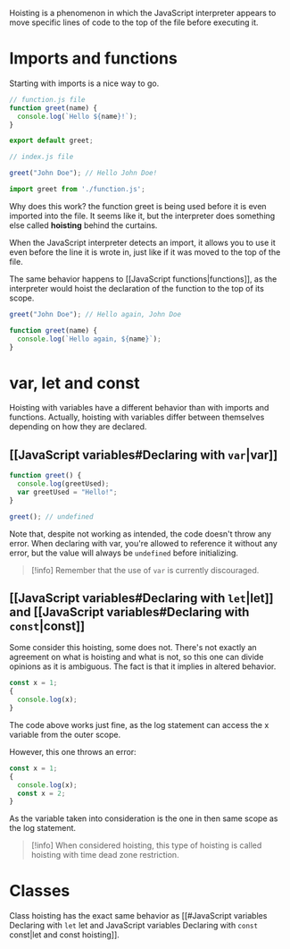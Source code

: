 Hoisting is a phenomenon in which the JavaScript interpreter appears to move specific lines of code to the top of the file before executing it.

# Imports and functions

Starting with imports is a nice way to go.

```js
// function.js file
function greet(name) {
  console.log(`Hello ${name}!`);
}

export default greet;
```

```js
// index.js file

greet("John Doe"); // Hello John Doe!

import greet from './function.js';
```

Why does this work? the function greet is being used before it is even imported into the file. It seems like it, but the interpreter does something else called **hoisting** behind the curtains.

When the JavaScript interpreter detects an import, it allows you to use it even before the line it is wrote in, just like if it was moved to the top of the file.

The same behavior happens to [[JavaScript functions|functions]], as the interpreter would hoist the declaration of the function to the top of its scope.

```js
greet("John Doe"); // Hello again, John Doe

function greet(name) {
  console.log(`Hello again, ${name}`);
}
```

# var, let and const

Hoisting with variables have a different behavior than with imports and functions. Actually, hoisting with variables differ between themselves depending on how they are declared.

## [[JavaScript variables#Declaring with `var`|var]]

```js
function greet() {
  console.log(greetUsed);
  var greetUsed = "Hello!";
}

greet(); // undefined
```

Note that, despite not working as intended, the code doesn't throw any error. When declaring with var, you're allowed to reference it without any error, but the value will always be `undefined` before initializing.

>[!info]
>Remember that the use of `var` is currently discouraged.

## [[JavaScript variables#Declaring with `let`|let]] and [[JavaScript variables#Declaring with `const`|const]]

Some consider this hoisting, some does not. There's not exactly an agreement on what is hoisting and what is not, so this one can divide opinions as it is ambiguous. The fact is that it implies in altered behavior.

```js
const x = 1;
{
  console.log(x);
}
```

The code above works just fine, as the log statement can access the x variable from the outer scope.

However, this one throws an error:

```js
const x = 1;
{
  console.log(x);
  const x = 2;
}
```

As the variable taken into consideration is the one in then same scope as the log statement.

>[!info]
>When considered hoisting, this type of hoisting is called hoisting with time dead zone restriction.

# Classes

Class hoisting has the exact same behavior as [[#JavaScript variables Declaring with `let` let and JavaScript variables Declaring with `const` const|let and const hoisting]].